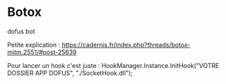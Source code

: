 # Botox
dofus bot

Petite explication : https://cadernis.fr/index.php?threads/botox-mitm.2551/#post-25639

Pour lancer un hook c'est juste : HookManager.Instance.InitHook("VOTRE DOSSIER APP DOFUS", "./SocketHook.dll");
